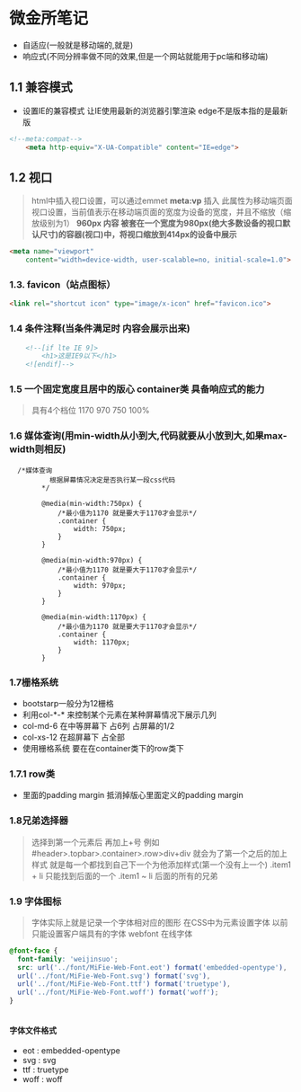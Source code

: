 # 微金所笔记

- 自适应(一般就是移动端的,就是)
- 响应式(不同分辨率做不同的效果,但是一个网站就能用于pc端和移动端)

## 1.1 兼容模式
- 设置IE的兼容模式 让IE使用最新的浏览器引擎渲染 edge不是版本指的是最新版
```html
<!--meta:compat-->
    <meta http-equiv="X-UA-Compatible" content="IE=edge">
```

## 1.2 视口

> html中插入视口设置，可以通过emmet __meta:vp__ 插入
> 此属性为移动端页面视口设置，当前值表示在移动端页面的宽度为设备的宽度，并且不缩放（缩放级别为1）
> __960px 内容 被套在一个宽度为980px(绝大多数设备的视口默认尺寸)的容器(视口)中，将视口缩放到414px的设备中展示__

```html
<meta name="viewport" 
	content="width=device-width, user-scalable=no, initial-scale=1.0">
```

### 1.3. favicon（站点图标）

```html
<link rel="shortcut icon" type="image/x-icon" href="favicon.ico">
```

### 1.4 条件注释(当条件满足时 内容会展示出来)

```html 
    <!--[if lte IE 9]>
        <h1>这是IE9以下</h1>
    <![endif]-->
```

### 1.5 一个固定宽度且居中的版心 container类 具备响应式的能力

> 具有4个档位 1170 970 750 100%


### 1.6 媒体查询(用min-width从小到大,代码就要从小放到大,如果max-width则相反)


``` 
  /*媒体查询
          根据屏幕情况决定是否执行某一段css代码
        */
        
        @media(min-width:750px) {
            /*最小值为1170 就是要大于1170才会显示*/
            .container {
                width: 750px;
            }
        }
        
        @media(min-width:970px) {
            /*最小值为1170 就是要大于1170才会显示*/
            .container {
                width: 970px;
            }
        }
        
        @media(min-width:1170px) {
            /*最小值为1170 就是要大于1170才会显示*/
            .container {
                width: 1170px;
            }
        }
```

### 1.7栅格系统
- bootstarp一般分为12栅格
- 利用col-\*-\* 来控制某个元素在某种屏幕情况下展示几列
- col-md-6 在中等屏幕下 占6列 占屏幕的1/2
- col-xs-12 在超屏幕下 占全部
- 使用栅格系统 要在在container类下的row类下

### 1.7.1 row类
- 里面的padding margin 抵消掉版心里面定义的padding margin

### 1.8兄弟选择器 
> 选择到第一个元素后 再加上+号
> 例如#header>.topbar>.container>.row>div+div 就会为了第一个之后的加上样式
> 就是每一个都找到自己下一个为他添加样式(第一个没有上一个)
> .item1 + li  只能找到后面的一个 
> .item1 ~ li  后面的所有的兄弟


### 1.9 字体图标
> 字体实际上就是记录一个字体相对应的图形
> 在CSS中为元素设置字体 以前只能设置客户端具有的字体
> webfont 在线字体

```css
@font-face {
  font-family: 'weijinsuo';
  src: url('../font/MiFie-Web-Font.eot') format('embedded-opentype'), 
  url('../font/MiFie-Web-Font.svg') format('svg'), 
  url('../font/MiFie-Web-Font.ttf') format('truetype'), 
  url('../font/MiFie-Web-Font.woff') format('woff');
}
```

```html

```

#### 字体文件格式

- eot : embedded-opentype
- svg : svg
- ttf : truetype
- woff : woff